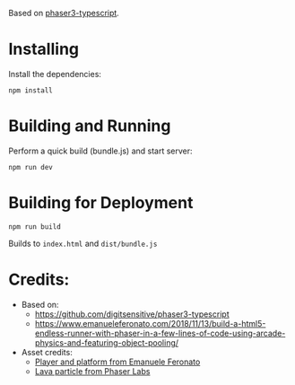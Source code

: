 Based on [phaser3-typescript](https://github.com/digitsensitive/phaser3-typescript/).

# Installing

Install the dependencies:

```
npm install
```

# Building and Running

Perform a quick build (bundle.js) and start server:

```
npm run dev
```

# Building for Deployment

```
npm run build
```

Builds to `index.html` and `dist/bundle.js`

# Credits:

* Based on:
  * https://github.com/digitsensitive/phaser3-typescript
  * https://www.emanueleferonato.com/2018/11/13/build-a-html5-endless-runner-with-phaser-in-a-few-lines-of-code-using-arcade-physics-and-featuring-object-pooling/
* Asset credits:
  * [Player and platform from Emanuele Feronato](https://www.emanueleferonato.com/2018/11/13/build-a-html5-endless-runner-with-phaser-in-a-few-lines-of-code-using-arcade-physics-and-featuring-object-pooling/)
  * [Lava particle from Phaser Labs](https://labs.phaser.io/)

